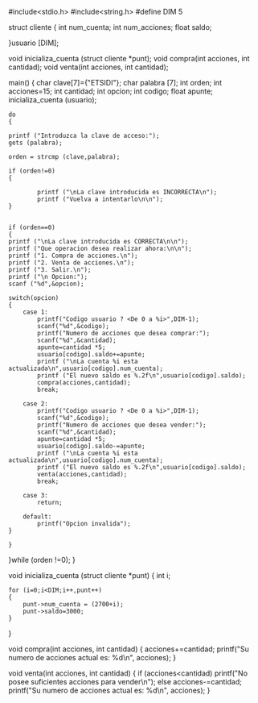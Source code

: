 #include<stdio.h>
#include<string.h>
#define DIM 5

struct cliente
{
	int num_cuenta;
	int num_acciones;
	float saldo;
	
}usuario [DIM];

void inicializa_cuenta (struct cliente *punt);
void compra(int acciones, int cantidad);
void venta(int acciones, int cantidad);

main()
{
	char clave[7]={"ETSIDI"};
	char palabra [7];
	int orden;
  	int acciones=15;
  	int cantidad;
  	int opcion;
  	int codigo;
  	float apunte;
	inicializa_cuenta (usuario);
	
	do
	{
	
	printf ("Introduzca la clave de acceso:");
	gets (palabra);
	
	orden = strcmp (clave,palabra);
	
	if (orden!=0)
	{
	
			printf ("\nLa clave introducida es INCORRECTA\n");
			printf ("Vuelva a intentarlo\n\n");
	}

	
	if (orden==0)
	{
	printf ("\nLa clave introducida es CORRECTA\n\n");
	printf ("Que operacion desea realizar ahora:\n\n");
	printf ("1. Compra de acciones.\n");
  	printf ("2. Venta de acciones.\n");
  	printf ("3. Salir.\n");
  	printf ("\n Opcion:");
  	scanf ("%d",&opcion);
  
  	switch(opcion)
  	{
    	case 1:
    		printf("Codigo usuario ? <De 0 a %i>",DIM-1);
            scanf("%d",&codigo);
            printf("Numero de acciones que desea comprar:");
            scanf("%d",&cantidad);
           	apunte=cantidad *5;
            usuario[codigo].saldo+=apunte;
            printf ("\nLa cuenta %i esta actualizada\n",usuario[codigo].num_cuenta);
            printf ("El nuevo saldo es %.2f\n",usuario[codigo].saldo);
            compra(acciones,cantidad);
            break;
    
    	case 2:
    		printf("Codigo usuario ? <De 0 a %i>",DIM-1);
            scanf("%d",&codigo);
            printf("Numero de acciones que desea vender:");
            scanf("%d",&cantidad);
           	apunte=cantidad *5;
            usuario[codigo].saldo-=apunte;
            printf ("\nLa cuenta %i esta actualizada\n",usuario[codigo].num_cuenta);
            printf ("El nuevo saldo es %.2f\n",usuario[codigo].saldo);
            venta(acciones,cantidad);
            break;
            
    	case 3:
            return;
            
    	default:
            printf("Opcion invalida");
    }
            
	}
   }while (orden !=0);
}


void inicializa_cuenta (struct cliente *punt)
{
	int i;
	
	for (i=0;i<DIM;i++,punt++)
	{
		punt->num_cuenta = (2700+i);
		punt->saldo=3000;
	}
}


void compra(int acciones, int cantidad)
{
    acciones+=cantidad;
    printf("Su numero de acciones actual es: %d\n", acciones);
 }
  

 void venta(int acciones, int cantidad)
 {
      if (acciones<cantidad)
        printf("No posee suficientes acciones para vender\n");
      else
        acciones-=cantidad;
        printf("Su numero de acciones actual es: %d\n", acciones);
 }
      
    
            
          
